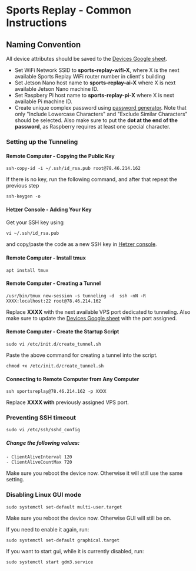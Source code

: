 # Sports Replay - Common Instructions

## Naming Convention

All device attributes should be saved to the [Devices Google sheet](https://docs.google.com/spreadsheets/d/1Tg_gxh4OfoJmMWTyH1NMfoTsNLtMI4H4KceRg6mj3fs/edit#gid=0).
  

-   Set WiFi Network SSID to __sports-replay-wifi-X__, where X is the next available Sports Replay WiFi router number in client's building
-   Set Jetson Nano host name to __sports-replay-ai-X__ where X is next available Jetson Nano machine ID.
-	Set Raspbery Pi host name to __sports-replay-pi-X__ where X is next available Pi machine ID.
-	Create unique complex password using [password generator](https://passwordsgenerator.net). Note that only "Include Lowercase Characters" and "Exclude Similar Characters" should be selected. Also make sure to put the __dot at the end of the password__, as Raspberry requires at least one special character.

### Setting up the Tunneling

#### Remote Computer - Copying the Public Key
`ssh-copy-id -i ~/.ssh/id_rsa.pub root@78.46.214.162`

If there is no key, run the following command, and after that repeat the previous step

`ssh-keygen -o`

#### Hetzer Console - Adding Your Key
Get your SSH key using 

`vi ~/.ssh/id_rsa.pub` 

and copy/paste the code as a new SSH key in [Hetzer console](https://console.hetzner.cloud/projects/297870/access/sshkeys).

#### Remote Computer - Install tmux
`apt install tmux`

#### Remote Computer - Creating a Tunnel
`/usr/bin/tmux new-session -s tunneling -d  ssh -nN -R XXXX:localhost:22 root@78.46.214.162`

Replace __XXXX__ with the next available VPS port dedicated to tunneling.
Also make sure to update the [Devices Google sheet](https://docs.google.com/spreadsheets/d/1Tg_gxh4OfoJmMWTyH1NMfoTsNLtMI4H4KceRg6mj3fs/edit#gid=0) with the port assigned. 


#### Remote Computer - Create the Startup Script
`sudo vi /etc/init.d/create_tunnel.sh`

Paste the above command for creating a tunnel into the script.

`chmod +x /etc/init.d/create_tunnel.sh`

#### Connecting to Remote Computer from Any Computer
`ssh sportsreplay@78.46.214.162 -p XXXX`

Replace __XXXX with__ previously assigned VPS port.

### Preventing SSH timeout
`sudo vi /etc/ssh/sshd_config`

##### Change the following values:
    - ClientAliveInterval 120
    - ClientAliveCountMax 720

Make sure you reboot the device now. Otherwise it will still use the same setting.

### Disabling Linux GUI mode
`sudo systemctl set-default multi-user.target`

Make sure you reboot the device now. Otherwise GUI will still be on.

If you need to enable it again, run:

`sudo systemctl set-default graphical.target`

If you want to start gui, while it is currently disabled, run:

`sudo systemctl start gdm3.service`

